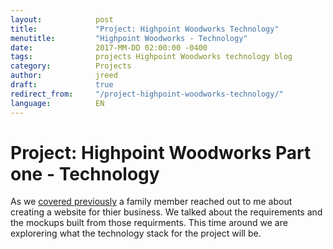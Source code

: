 ```yaml
---
layout:            post
title:             "Project: Highpoint Woodworks Technology"
menutitle:         "Highpoint Woodworks - Technology"
date:              2017-MM-DD 02:00:00 -0400
tags:              projects Highpoint Woodworks technology blog
category:          Projects
author:            jreed
draft:             true
redirect_from:     "/project-highpoint-woodworks-technology/"
language:          EN
---
```

# Project: Highpoint Woodworks Part one - Technology
As we <a href="/blog/projects/Project-Highpoint-Woodworks-mockups">covered previously</a> a family member reached out to me about creating a website for thier business. We talked about the requirements and the mockups built from those requirments. This time around we are explorering what the technology stack for the project will be.
